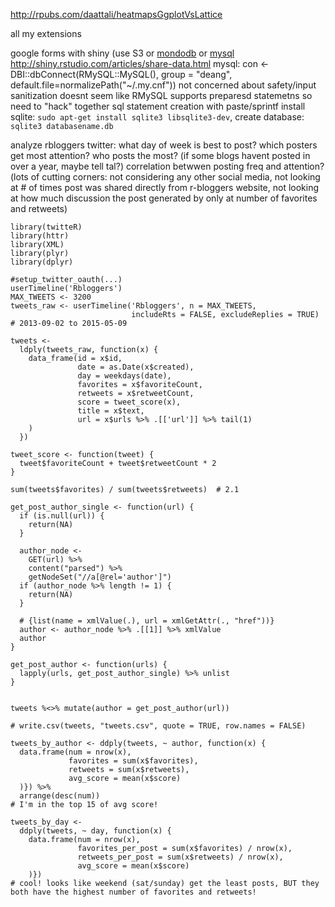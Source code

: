 http://rpubs.com/daattali/heatmapsGgplotVsLattice

all my extensions

google forms with shiny (use S3 or [mondodb](https://www.mongolab.com) or [mysql](http://www.freemysqlhosting.net/)  http://shiny.rstudio.com/articles/share-data.html 
mysql: con <- DBI::dbConnect(RMySQL::MySQL(), group = "deang", default.file=normalizePath("~/.my.cnf"))
not concerned about safety/input sanitization
doesnt seem like RMySQL supports preparesd statemetns so need to "hack" together sql statement creation with paste/sprintf
install sqlite: `sudo apt-get install sqlite3 libsqlite3-dev`, create database: `sqlite3 databasename.db`


analyze rbloggers twitter: what day of week is best to post? which posters get most attention? who posts the most? (if some blogs havent posted in over a year, maybe tell tal?) correlation betwwen posting freq and attention?
(lots of cutting corners: not considering any other social media, not looking at # of times post was shared directly from r-bloggers website, not looking at how much discussion the post generated by only at number of favorites and retweets)
```
library(twitteR)
library(httr)
library(XML)
library(plyr)
library(dplyr)

#setup_twitter_oauth(...)
userTimeline('Rbloggers')
MAX_TWEETS <- 3200
tweets_raw <- userTimeline('Rbloggers', n = MAX_TWEETS,
                           includeRts = FALSE, excludeReplies = TRUE) # 2013-09-02 to 2015-05-09

tweets <- 
  ldply(tweets_raw, function(x) {
    data_frame(id = x$id,
               date = as.Date(x$created),
               day = weekdays(date),
               favorites = x$favoriteCount,
               retweets = x$retweetCount,
               score = tweet_score(x),
               title = x$text,
               url = x$urls %>% .[['url']] %>% tail(1)
    )
  })

tweet_score <- function(tweet) {
  tweet$favoriteCount + tweet$retweetCount * 2
}

sum(tweets$favorites) / sum(tweets$retweets)  # 2.1

get_post_author_single <- function(url) {
  if (is.null(url)) {
    return(NA)
  }
  
  author_node <- 
    GET(url) %>%
    content("parsed") %>%
    getNodeSet("//a[@rel='author']")
  if (author_node %>% length != 1) {
    return(NA)
  }
  
  # {list(name = xmlValue(.), url = xmlGetAttr(., "href"))}
  author <- author_node %>% .[[1]] %>% xmlValue
  author  
}

get_post_author <- function(urls) {
  lapply(urls, get_post_author_single) %>% unlist
}


tweets %<>% mutate(author = get_post_author(url))

# write.csv(tweets, "tweets.csv", quote = TRUE, row.names = FALSE)

tweets_by_author <- ddply(tweets, ~ author, function(x) {
  data.frame(num = nrow(x),
             favorites = sum(x$favorites),
             retweets = sum(x$retweets),
             avg_score = mean(x$score)
  )}) %>%
  arrange(desc(num))
# I'm in the top 15 of avg score!

tweets_by_day <-
  ddply(tweets, ~ day, function(x) {
    data.frame(num = nrow(x),
               favorites_per_post = sum(x$favorites) / nrow(x),
               retweets_per_post = sum(x$retweets) / nrow(x),
               avg_score = mean(x$score)
    )})
# cool! looks like weekend (sat/sunday) get the least posts, BUT they both have the highest number of favorites and retweets!
```
